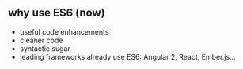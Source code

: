 ## why use ES6 (now)

- useful code enhancements <!-- {_class="fragment grow"} -->
- cleaner code <!-- {_class="fragment grow"} -->
- syntactic sugar <!-- {_class="fragment grow"} -->
- leading frameworks already use ES6: Angular 2, React, Ember.js... <!-- {_class="fragment grow"} -->